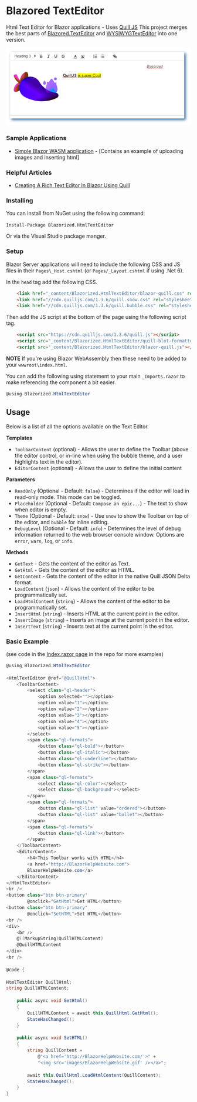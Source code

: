 
# Blazored TextEditor
Html Text Editor for Blazor applications - Uses [Quill JS](https://quilljs.com/ "Quill JS.com")
This project merges the best parts of [Blazored.TextEditor](https://github.com/Blazored/TextEditor "Blazored.TextEditor") and [WYSIWYGTextEditor](https://github.com/somegenericdev/WYSIWYGTextEditor "WYSIWYGTextEditor ") into one version.

![Screenshot](screenshot.png)

### Sample Applications

* [Simple Blazor WASM application](https://github.com/Blazorized/HtmlTextEditor/tree/main/samples/BlazorWasmApp "BlazorWasmApp") - [Contains an example of uploading images and inserting html]

### Helpful Articles

* [Creating A Rich Text Editor In Blazor Using Quill](https://blazorhelpwebsite.com/ViewBlogPost/12 "BlazorHelpWebsite.com")

### Installing

You can install from NuGet using the following command:

`Install-Package Blazorized.HtmlTextEditor`

Or via the Visual Studio package manger.

### Setup
Blazor Server applications will need to include the following CSS and JS files in their `Pages\_Host.cshtml` (or `Pages/_Layout.cshtml` if using .Net 6).

In the `head` tag add the following CSS.

```html
    <link href="_content/Blazorized.HtmlTextEditor/blazor-quill.css" rel="stylesheet">
    <link href="//cdn.quilljs.com/1.3.6/quill.snow.css" rel="stylesheet">
    <link href="//cdn.quilljs.com/1.3.6/quill.bubble.css" rel="stylesheet">
```

Then add the JS script at the bottom of the page using the following script tag.

```html
    <script src="https://cdn.quilljs.com/1.3.6/quill.js"></script>
    <script src="_content/Blazorized.HtmlTextEditor/quill-blot-formatter.js"></script>
    <script src="_content/Blazorized.HtmlTextEditor/blazor-quill.js"></script>
```

**NOTE** If you're using Blazor WebAssembly then these need to be added to your `wwwroot\index.html`.

You can add the following using statement to your main `_Imports.razor` to make referencing the component a bit easier.

```cs
@using Blazorized.HtmlTextEditor
```

## Usage

Below is a list of all the options available on the Text Editor.

**Templates**

- `ToolbarContent` (optional) - Allows the user to define the Toolbar (above the editor control, or in-line when using the bubble theme, and a user highlights text in the editor).
- `EditorContent` (optional) - Allows the user to define the initial content

**Parameters**

- `ReadOnly` (Optional - Default: `false`) - Determines if the editor will load in read-only mode. This mode can be toggled.
- `Placeholder` (Optional - Default: `Compose an epic...`) - The text to show when editor is empty.
- `Theme` (Optional - Default: `snow`) - Use `snow` to show the Toolbar on top of the editor, and `bubble` for inline editing.
- `DebugLevel` (Optional - Default: `info`) - Determines the level of debug information returned to the web browser console window. Options are `error`, `warn`, `log`, or `info`.

**Methods**

- `GetText` - Gets the content of the editor as Text.
- `GetHtml` - Gets the content of the editor as HTML.
- `GetContent` - Gets the content of the editor in the native Quill JSON Delta format.
- `LoadContent` (`json`) - Allows the content of the editor to be programmatically set.
- `LoadHtmlContent` (`string`) - Allows the content of the editor to be programmatically set.
- `InsertHtml` (`string`) - Inserts HTML at the current point in the editor.
- `InsertImage` (`string`) - Inserts an image at the current point in the editor.
- `InsertText` (`string`) - Inserts text at the current point in the editor.


### Basic Example
(see code in the [Index.razor page](https://github.com/Blazored/TextEditor/blob/main/samples/BlazorServerSide/Pages/Index.razor) in the repo for more examples)
```cs
@using Blazorized.HtmlTextEditor

<HtmlTextEditor @ref="@QuillHtml">
    <ToolbarContent>
        <select class="ql-header">
            <option selected=""></option>
            <option value="1"></option>
            <option value="2"></option>
            <option value="3"></option>
            <option value="4"></option>
            <option value="5"></option>
        </select>
        <span class="ql-formats">
            <button class="ql-bold"></button>
            <button class="ql-italic"></button>
            <button class="ql-underline"></button>
            <button class="ql-strike"></button>
        </span>
        <span class="ql-formats">
            <select class="ql-color"></select>
            <select class="ql-background"></select>
        </span>
        <span class="ql-formats">
            <button class="ql-list" value="ordered"></button>
            <button class="ql-list" value="bullet"></button>
        </span>
        <span class="ql-formats">
            <button class="ql-link"></button>
        </span>
    </ToolbarContent>
    <EditorContent>
        <h4>This Toolbar works with HTML</h4>
        <a href="http://BlazorHelpWebsite.com">
        BlazorHelpWebsite.com</a>
    </EditorContent>
</HtmlTextEditor>
<br />
<button class="btn btn-primary" 
        @onclick="GetHtml">Get HTML</button>
<button class="btn btn-primary"
        @onclick="SetHTML">Set HTML</button>
<br />
<div>
    <br />
    @((MarkupString)QuillHTMLContent)
    @QuillHTMLContent
</div>
<br />

@code {

HtmlTextEditor QuillHtml;
string QuillHTMLContent;

    public async void GetHtml()
    {
        QuillHTMLContent = await this.QuillHtml.GetHtml();
        StateHasChanged();
    }

    public async void SetHTML()
    {
        string QuillContent =
            @"<a href='http://BlazorHelpWebsite.com/'>" +
            "<img src='images/BlazorHelpWebsite.gif' /></a>";

        await this.QuillHtml.LoadHtmlContent(QuillContent);
        StateHasChanged();
    }
}
```